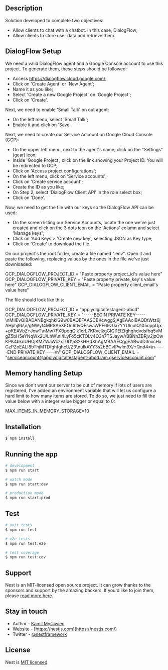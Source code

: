 ## Description

Solution developed to complete two objectives:
- Allow clients to chat with a chatbot.  In this case, DialogFlow;
- Allow clients to store user data and retrieve them.

## DialogFlow Setup

We need a valid DialogFlow agent and a Google Console account to use this project. To generate them, these steps should be followed:
- Access https://dialogflow.cloud.google.com/;
- Click on 'Create Agent' or 'New Agent';
- Name it as you like;
- Select 'Create a new Google Project' on 'Google Project';
- Click on 'Create'.

Next, we need to enable 'Small Talk' on out agent:
- On the left menu, select 'Small Talk';
- Enable it and click on 'Save'.

Next, we need to create our Service Account on Google Cloud Console (GCP):
- On the upper left menu, next to the agent's name, click on the "Settings" (gear) icon;
- Inside 'Google Project', click on the link showing your Project ID. You will be redirected to GCP;
- Click on 'Access project configurations';
- On the left menu, click on 'Service accounts';
- Click on 'Create service account';
- Create the ID as you like;
- On Step 2, select 'DialogFlow Client API' in the role select box;
- Click on 'Done'.

Now, we need to get the file with our keys so the DialogFlow API can be used:
- On the screen listing our Service Accounts, locate the one we've just created and click on the 3 dots icon on the 'Actions' column and select 'Manage keys';
- Click on 'Add Keys'> 'Create new key', selecting JSON as Key type;
- Click on 'Create' to download the file.

On our project's the root folder, create a file named ".env". Open it and paste the following, replacing values by the ones in the file we've just downloaded:

GCP_DIALOGFLOW_PROJECT_ID = "Paste property project_id's value here"
GCP_DIALOGFLOW_PRIVATE_KEY = "Paste property private_key's value here"
GCP_DIALOGFLOW_CLIENT_EMAIL = "Paste property client_email's value here"

The file should look like this:

GCP_DIALOGFLOW_PROJECT_ID = "applydigitaltestagent-abcd"
GCP_DIALOGFLOW_PRIVATE_KEY = "-----BEGIN PRIVATE KEY-----\nMIIEvQIBADANBgkqhkiG9w0BAQEFAASCBKcwggSjAgEAAoIBAQDtWtz6jAHphj9b\n/gNWyt4MRSAeXEOn6tIvQEswaWPF69z0a7YYUlnoIQ105oppUjx+pKEAVbZ+JowT\nMw7FXBpdqQlk1erL7KRvclkgGIQI1ElZfghghdvdsfbq5vMgZ5bH5eYNqWx2U/LhW\nl/ILyFo5cKTOLv4Q3n7TSJayw//BBNnZBRjv2jzOwKPK4bknUHOjKMZWaWczxT0D\n82kHHdXhAgMBAAECggEABwdD3nxcHxGzPZoEALI8bThjMTDfghfghcU/Z3\nuIkAYY3s2bBCvIPwlm9X/+Qnd4=\n-----END PRIVATE KEY-----\n"
GCP_DIALOGFLOW_CLIENT_EMAIL = "serviceaccount@applydigitaltestagent-abcd.iam.gserviceaccount.com"

## Memory handling Setup

Since we don't want our server to be out of memory if lots of users are registered, I've added an environment variable that will let us configure a hard limit to how many items are stored. To do so, we just need to fill the value below with a integer value bigger or equal to 0:

MAX_ITEMS_IN_MEMORY_STORAGE=10

## Installation

```bash
$ npm install
```

## Running the app

```bash
# development
$ npm run start

# watch mode
$ npm run start:dev

# production mode
$ npm run start:prod
```

## Test

```bash
# unit tests
$ npm run test

# e2e tests
$ npm run test:e2e

# test coverage
$ npm run test:cov
```

## Support

Nest is an MIT-licensed open source project. It can grow thanks to the sponsors and support by the amazing backers. If you'd like to join them, please [read more here](https://docs.nestjs.com/support).

## Stay in touch

- Author - [Kamil Myśliwiec](https://kamilmysliwiec.com)
- Website - [https://nestjs.com](https://nestjs.com/)
- Twitter - [@nestframework](https://twitter.com/nestframework)

## License

Nest is [MIT licensed](LICENSE).
